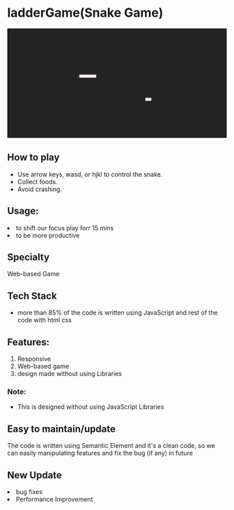 # ladderGame(Snake Game)
<img src="https://github.com/sgrprmnk/ladderGame/blob/main/Screenshot%20(284).png">
<h2>How to play</h2>
<ul>
    <li>Use arrow keys, wasd, or hjkl to control the snake.</li>
    <li>Collect foods. </li>
    <li>Avoid crashing.</li>
</ul>

<h2>Usage:</h2>
        <p>
            <li>to shift our focus play forr 15 mins
            <li> to be more productive
        </p>
        <h2> Specialty</h2>
        <p>Web-based Game</p>
        <h2>Tech Stack</h2>
        <ul>
            <li>more than 85% of the code is written using JavaScript and rest of the code with html css
        </ul>
        <h2>Features:</h2>
        <ol>
            <li> Responsive
            <li> Web-based game
            <li> design made without using Libraries
        </ol>
        <h3>Note:</h3>
    <ul>
    <li>This is designed without using JavaScript Libraries</li>
</ul>
        <h2>Easy to maintain/update</h2>
        <p>The code is written using Semantic Element and it's a clean code, so we can easily manipulating features and
            fix the bug (if any) in future</p>
        <h2>New Update</h2>
    <li>bug fixes</li>
    <li>Performance Improvement</li>
